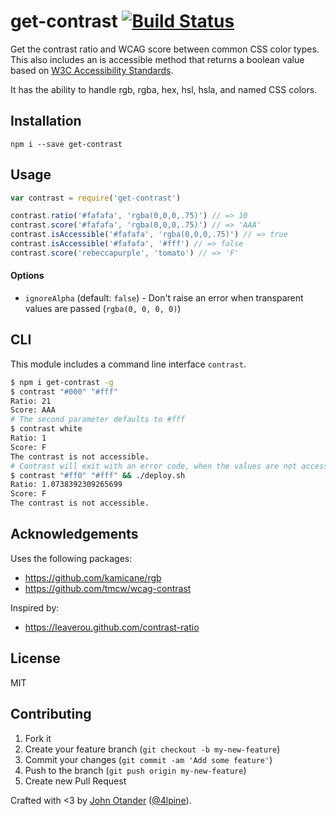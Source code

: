 # get-contrast [![Build Status](https://travis-ci.org/johnotander/get-contrast.svg?branch=master)](https://travis-ci.org/johnotander/get-contrast)

Get the contrast ratio and WCAG score between common CSS color types. This also includes an is
accessible method that returns a boolean value based on
[W3C Accessibility Standards](http://www.w3.org/TR/WCAG20/#visual-audio-contrast-contrast).

It has the ability to handle rgb, rgba, hex, hsl, hsla, and named CSS colors.

## Installation

```
npm i --save get-contrast
```

## Usage

```javascript
var contrast = require('get-contrast')

contrast.ratio('#fafafa', 'rgba(0,0,0,.75)') // => 10
contrast.score('#fafafa', 'rgba(0,0,0,.75)') // => 'AAA'
contrast.isAccessible('#fafafa', 'rgba(0,0,0,.75)') // => true
contrast.isAccessible('#fafafa', '#fff') // => false
contrast.score('rebeccapurple', 'tomato') // => 'F'
```

#### Options

- `ignoreAlpha` (default: `false`) - Don't raise an error when transparent values are passed (`rgba(0, 0, 0, 0)`)

## CLI

This module includes a command line interface `contrast`. 
```sh
$ npm i get-contrast -g
$ contrast "#000" "#fff"
Ratio: 21
Score: AAA
# The second parameter defaults to #fff
$ contrast white
Ratio: 1
Score: F
The contrast is not accessible.
# Contrast will exit with an error code, when the values are not accessible.
$ contrast "#ff0" "#fff" && ./deploy.sh
Ratio: 1.0738392309265699
Score: F
The contrast is not accessible.
```

## Acknowledgements

Uses the following packages:

* <https://github.com/kamicane/rgb>
* <https://github.com/tmcw/wcag-contrast>

Inspired by:

* <https://leaverou.github.com/contrast-ratio>


## License

MIT

## Contributing

1. Fork it
2. Create your feature branch (`git checkout -b my-new-feature`)
3. Commit your changes (`git commit -am 'Add some feature'`)
4. Push to the branch (`git push origin my-new-feature`)
5. Create new Pull Request

Crafted with <3 by [John Otander](http://johnotander.com) ([@4lpine](https://twitter.com/4lpine)).
